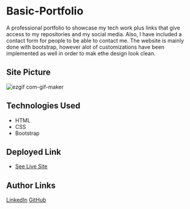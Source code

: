 # Basic-Portfolio
A professional portfolio to showcase my tech work plus links that give access to my repositories and my social media. Also, I have included a contact form for people to be able to contact me. The website is mainly done with bootstrap, however alot of customizations have been implemented as well in order to mak ethe design look clean.

## Site Picture
![ezgif com-gif-maker](https://user-images.githubusercontent.com/75599021/136897448-e125812f-0ce1-4c19-a9ec-549dd9f54620.gif)

## Technologies Used
- HTML
- CSS
- Bootstrap

## Deployed Link
* [See Live Site](https://mehdisafari77.github.io/Basic-Portfolio/)

## Author Links
[LinkedIn](https://www.linkedin.com/in/mehdi-safari-992799142/)
[GitHub](https://github.com/mehdisafari77)

